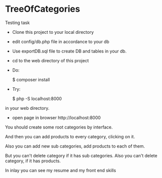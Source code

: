 # TreeOfCategories
Testing task


* Clone this project to your local directory
* edit config/db.php file in accordance to your db
* Use exportDB.sql file to create DB and tables in your db.
* cd to the web directory of this project
* Do:


    $ composer install


* Try:


    $ php -S localhost:8000


in your web directory.

* open page in browser http://localhost:8000

You should create some root categories by interface.

And then you can add products to every category, clicking on it.

Also you can add new sub categories, add products to each of them.

But you can't delete category if it has sub categories. Also you can't delete category, if it has products.

In inlay <About author> you can see my resume and my front end skills

